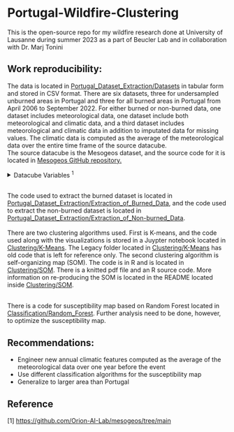 # Portugal-Wildfire-Clustering
This is the open-source repo for my wildfire research done at University of Lausanne during summer 2023 as a part of Beucler Lab and in collaboration with Dr. Marj Tonini

## Work reproducibility:
The data is located in [Portugal_Dataset_Extraction/Datasets](https://github.com/Aser-Abdelfatah/Portugal-Wildfire-Research/tree/main/Portugal_Dataset_Extraction/Datasets) in tabular form and stored in CSV format. There are six datasets, three for undersampled unburned areas in Portugal and three for all burned areas in Portugal from April 2006 to September 2022. For either burned or non-burned data, one dataset includes meteorological data, one dataset include both meteorological and climatic data, and a third dataset includes meteorological and climatic data in addition to imputated data for missing values. The climatic data is computed as the average of the meteorological data over the entire time frame of the source datacube.
</br> The source datacube is the Mesogeos dataset, and the source code for it is located in [Mesogeos GitHub repository.](https://github.com/Orion-AI-Lab/mesogeos/tree/main) </br> 
  
 <details>  <summary>Datacube Variables <sup>1</sup></summary>

The original datacube contains the following variables:

- satellite data from MODIS (Land Surface Temperature (https://lpdaac.usgs.gov/products/mod11a1v061/), Normalized Vegetation Index (https://lpdaac.usgs.gov/products/mod13a2v061/), Leaf Area Index (https://lpdaac.usgs.gov/products/mod15a2hv061/))
- weather variables from ERA5-Land (max daily temperature, max daily dewpoint temperature, min daily relative humidity, 
max daily wind speed, max daily surface pressure, mean daily surface solar radiation downwards) (https://cds.climate.copernicus.eu/cdsapp#!/dataset/10.24381/cds.e2161bac?tab=overview)
- soil moisture index from JRC European Drought Observatory (https://edo.jrc.ec.europa.eu/edov2/home.static.html)
- population count (https://hub.worldpop.org/geodata/listing?id=64) & distance to roads (https://hub.worldpop.org/geodata/listing?id=33) from worldpop.org 
- land cover from Copernicus Climate Change Service (https://cds.climate.copernicus.eu/cdsapp#!/dataset/satellite-land-cover?tab=overview)
- elevation, aspect, slope and curvature from Copernicus EU-DEM (https://land.copernicus.eu/imagery-in-situ/eu-dem/eu-dem-v1.1?tab=download)
- burned areas and ignition points from EFFIS (https://effis.jrc.ec.europa.eu/applications/data-and-services)

Vriables in the cube:
| Variable | Units | Description |
| --- | --- | --- |
| aspect | ° | aspect |
| burned areas | unitless | rasterized burned polygons. 0 when no burned area occurs in that cell, 1 if it does for the day of interest |
| curvature | rad | curvature |
| d2m | K | day's maximum 2 metres dewpoint temperature |
| dem | m | elevation |
| ignition_points | hectares | rasterized fire ignitions. It contains the final hectares of the burned area resulted from the fire |
| lai | unitless | leaf area index |
| lc_agriculture | % | fraction of agriculture in the pixel. 1st Jan of each year has the values of the year |
| lc_forest | % | fraction of forest in the pixel. 1st Jan of each year has the values of the year |
| lc_grassland | % | fraction of grassland in the pixel. 1st Jan of each year has the values of the year |
| lc_settlement | % | fraction of settlement in the pixel. 1st Jan of each year has the values of the year |
| lc_shrubland | % | fraction of shrubland in the pixel. 1st Jan of each year has the values of the year |
| lc_sparse_veagetation | % | fraction of sparse vegetation in the pixel. 1st Jan of each year has the values of the year |
| lc_water_bodies | % | fraction of water bodies in the pixel. 1st Jan of each year has the values of the year |
| lc_wetland | % | fraction of wetland in the pixel. 1st Jan of each year has the values of the year |
| lst_day | K | day's land surface temperature |
| lst_night | K | nights' land surface temperature |
| ndvi | unitless | normalized difference vegetation index |
| population | people/km^2 | population count per year. 1st Jan of each year has the values of the year |
| rh | %/100 | day's minimum relative humidity |
| roads_distance | km | distance from the nearest road |
| slope | rad | slope |
| smi | unitless | soil moisture index |
| sp | Pa | day's maximum surface pressure |
| ssrd | J/m^2| day's average surface solar radiation downwards |
| t2m | K | day's maximum 2 metres temperature |
| tp | m | day's total precipitation |
| wind_speed | m/s | day's maximum wind speed |

</details>


</br> The code used to extract the burned dataset is located in [Portugal_Dataset_Extraction/Extraction_of_Burned_Data](https://github.com/Aser-Abdelfatah/Portugal-Wildfire-Research/tree/main/Portugal_Dataset_Extraction/Extraction_of_Burned_Data), and the code used to extract the non-burned dataset is located in [Portugal_Dataset_Extraction/Extraction_of_Non-burned_Data](https://github.com/Aser-Abdelfatah/Portugal-Wildfire-Research/tree/main/Portugal_Dataset_Extraction/Extraction_of_Non-burned_Data). </br> </br> There are two clustering algorithms used. First is K-means, and the code used along with the visualizations is stored in a Juypter notebook located in [Clustering/K-Means](https://github.com/Aser-Abdelfatah/Portugal-Wildfire-Research/tree/main/Clustering/K-Means). The Legacy folder located in [Clustering/K-Means](https://github.com/Aser-Abdelfatah/Portugal-Wildfire-Research/tree/main/Clustering/K-Means) has old code that is left for reference only. The second clustering algorithm is self-organizing map (SOM). The code is in R and is located in [Clustering/SOM](https://github.com/Aser-Abdelfatah/Portugal-Wildfire-Research/tree/main/Clustering/SOM). There is a knitted pdf file and an R source code. More information on re-producing the SOM is located in the README located inside [Clustering/SOM](https://github.com/Aser-Abdelfatah/Portugal-Wildfire-Research/tree/main/Clustering/SOM).

</br> There is a code for susceptibility map based on Random Forest located in [Classification/Random_Forest](https://github.com/Aser-Abdelfatah/Portugal-Wildfire-Research/tree/main/Classification/Random_Forest). Further analysis need to be done, however, to optimize the susceptibility map. </br>

## Recommendations:
- Engineer new annual climatic features computed as the average of the meteorological data over one year before the event
- Use different classification algorithms for the susceptibility map
- Generalize to larger area than Portugal
  

## Reference

<a id="1">[1]</a> https://github.com/Orion-AI-Lab/mesogeos/tree/main
